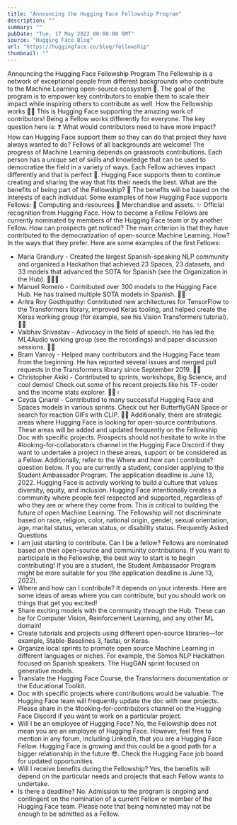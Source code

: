 ```yaml
---
title: "Announcing the Hugging Face Fellowship Program"
description: ""
summary: ""
pubDate: "Tue, 17 May 2022 00:00:00 GMT"
source: "Hugging Face Blog"
url: "https://huggingface.co/blog/fellowship"
thumbnail: ""
---
```


Announcing the Hugging Face Fellowship Program
The Fellowship is a network of exceptional people from different backgrounds who contribute to the Machine Learning open-source ecosystem 🚀. The goal of the program is to empower key contributors to enable them to scale their impact while inspiring others to contribute as well.
How the Fellowship works 🙌🏻
This is Hugging Face supporting the amazing work of contributors! Being a Fellow works differently for everyone. The key question here is:
❓ What would contributors need to have more impact? How can Hugging Face support them so they can do that project they have always wanted to do?
Fellows of all backgrounds are welcome! The progress of Machine Learning depends on grassroots contributions. Each person has a unique set of skills and knowledge that can be used to democratize the field in a variety of ways. Each Fellow achieves impact differently and that is perfect 🌈. Hugging Face supports them to continue creating and sharing the way that fits their needs the best.
What are the benefits of being part of the Fellowship? 🤩
The benefits will be based on the interests of each individual. Some examples of how Hugging Face supports Fellows:
💾 Computing and resources
🎁 Merchandise and assets.
✨ Official recognition from Hugging Face.
How to become a Fellow
Fellows are currently nominated by members of the Hugging Face team or by another Fellow. How can prospects get noticed? The main criterion is that they have contributed to the democratization of open-source Machine Learning.
How? In the ways that they prefer. Here are some examples of the first Fellows:
- María Grandury - Created the largest Spanish-speaking NLP community and organized a Hackathon that achieved 23 Spaces, 23 datasets, and 33 models that advanced the SOTA for Spanish (see the Organization in the Hub). 👩🏼🎤
- Manuel Romero - Contributed over 300 models to the Hugging Face Hub. He has trained multiple SOTA models in Spanish. 🤴🏻
- Aritra Roy Gosthipathy: Contributed new architectures for TensorFlow to the Transformers library, improved Keras tooling, and helped create the Keras working group (for example, see his Vision Transformers tutorial). 🦹🏻
- Vaibhav Srivastav - Advocacy in the field of speech. He has led the ML4Audio working group (see the recordings) and paper discussion sessions. 🦹🏻
- Bram Vanroy - Helped many contributors and the Hugging Face team from the beginning. He has reported several issues and merged pull requests in the Transformers library since September 2019. 🦸🏼
- Christopher Akiki - Contributed to sprints, workshops, Big Science, and cool demos! Check out some of his recent projects like his TF-coder and the income stats explorer. 🦹🏻♀️
- Ceyda Çınarel - Contributed to many successful Hugging Face and Spaces models in various sprints. Check out her ButterflyGAN Space or search for reaction GIFs with CLIP. 👸🏻
Additionally, there are strategic areas where Hugging Face is looking for open-source contributions. These areas will be added and updated frequently on the Fellowship Doc with specific projects. Prospects should not hesitate to write in the #looking-for-collaborators channel in the Hugging Face Discord if they want to undertake a project in these areas, support or be considered as a Fellow. Additionally, refer to the Where and how can I contribute? question below.
If you are currently a student, consider applying to the Student Ambassador Program. The application deadline is June 13, 2022.
Hugging Face is actively working to build a culture that values diversity, equity, and inclusion. Hugging Face intentionally creates a community where people feel respected and supported, regardless of who they are or where they come from. This is critical to building the future of open Machine Learning. The Fellowship will not discriminate based on race, religion, color, national origin, gender, sexual orientation, age, marital status, veteran status, or disability status.
Frequently Asked Questions
- I am just starting to contribute. Can I be a fellow?
Fellows are nominated based on their open-source and community contributions. If you want to participate in the Fellowship, the best way to start is to begin contributing! If you are a student, the Student Ambassador Program might be more suitable for you (the application deadline is June 13, 2022).
- Where and how can I contribute?
It depends on your interests. Here are some ideas of areas where you can contribute, but you should work on things that get you excited!
- Share exciting models with the community through the Hub. These can be for Computer Vision, Reinforcement Learning, and any other ML domain!
- Create tutorials and projects using different open-source libraries—for example, Stable-Baselines 3, fastai, or Keras.
- Organize local sprints to promote open source Machine Learning in different languages or niches. For example, the Somos NLP Hackathon focused on Spanish speakers. The HugGAN sprint focused on generative models.
- Translate the Hugging Face Course, the Transformers documentation or the Educational Toolkit.
- Doc with specific projects where contributions would be valuable. The Hugging Face team will frequently update the doc with new projects.
Please share in the #looking-for-contributors channel on the Hugging Face Discord if you want to work on a particular project.
- Will I be an employee of Hugging Face?
No, the Fellowship does not mean you are an employee of Hugging Face. However, feel free to mention in any forum, including LinkedIn, that you are a Hugging Face Fellow. Hugging Face is growing and this could be a good path for a bigger relationship in the future 😎. Check the Hugging Face job board for updated opportunities.
- Will I receive benefits during the Fellowship?
Yes, the benefits will depend on the particular needs and projects that each Fellow wants to undertake.
- Is there a deadline?
No. Admission to the program is ongoing and contingent on the nomination of a current Fellow or member of the Hugging Face team. Please note that being nominated may not be enough to be admitted as a Fellow.